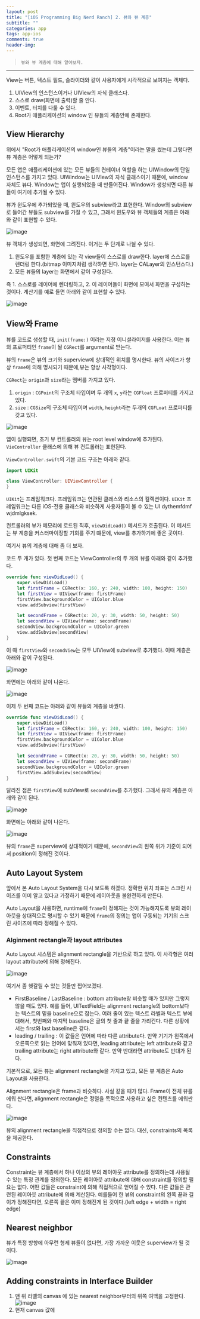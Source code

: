```yaml
---  
layout: post  
title: "[iOS Programming Big Nerd Ranch] 2. 뷰와 뷰 계층"  
subtitle: ""  
categories: app
tags: app-ios 
comments: true  
header-img: 
---  
```

  
> `뷰와 뷰 계층에 대해 알아보자.`  

---

View는 버튼, 텍스트 필드, 슬라이더와 같이 사용자에게 시각적으로 보여지는 객체다.

1. UIView의 인스턴스이거나 UIView의 자식 클래스다. 
2. 스스로 draw(화면에 출력)할 줄 안다.
3. 이벤트, 터치를 다룰 수 있다.
4. Root가 애플리케이션의 window 인 뷰들의 계층안에 존재한다.

## View Hierarchy

위에서 "Root가 애플리케이션의 window인 뷰들의 계층"이라는 말을 썼는데 그렇다면 뷰 계층은 어떻게 되는가?

모든 앱은 애플리케이션에 있는 모든 뷰들의 컨테이너 역할을 하는 UIWindow의 단일 인스턴스를 가지고 있다. UIWindow는 UIView의 자식 클래스이기 때문에, window 자체도 뷰다.
Window는 앱이 실행되었을 때 만들어진다. Window가 생성되면 다른 뷰들이 여기에 추가될 수 있다.

뷰가 윈도우에 추가되었을 때, 윈도우의 subview라고 표현한다. Window의 subview로 들어간 뷰들도 subview를 가질 수 있고, 그래서 윈도우와 뷰 객체들의 계층은 아래와 같이 표현할 수 있다.

![image](https://user-images.githubusercontent.com/41438361/118258806-4aca0580-b4eb-11eb-9974-73998a1e8846.png)

뷰 객체가 생성되면, 화면에 그려진다. 이거는 두 단계로 나뉠 수 있다.

1. 윈도우를 포함한 계층에 있는 각 view들이 스스로를 draw한다. layer에 스스로를 렌더링 한다.(bitmap 이미지처럼 생각하면 된다. layer는 CALayer의 인스턴스다.)
2. 모든 뷰들의 layer는 화면에서 같이 구성된다.

즉 1. 스스로를 레이어에 렌더링하고, 2. 이 레이어들이 화면에 모여서 화면을 구성하는 것이다. 계산기를 예로 들면 아래와 같이 표현할 수 있다.

![image](https://user-images.githubusercontent.com/41438361/118259098-b14f2380-b4eb-11eb-9688-96d4ed5f32a9.png)

## View와 Frame

뷰를 코드로 생성할 때, `init(frame:)` 이라는 지정 이니셜라이저를 사용한다. 이는 뷰의 프로퍼티인 `frame`이 될 `CGRect`를 argument로 받는다.

뷰의 `frame`은 뷰의 크기와 superview에 상대적인 위치를 명시한다. 뷰의 사이즈가 항상 `frame`에 의해 명시되기 때문에,뷰는 항상 사각형이다.

`CGRect`는 `origin`과 `size`라는 멤버를 가지고 있다. 

1. `origin` : `CGPoint`의 구조체 타입이며 두 개의 `x`, `y`라는 `CGFloat` 프로퍼티를 가지고 있다.
2. `size` : `CGSize`의 구조체 타입이며 `width`, `height`라는 두개의 `CGFLoat` 프로퍼티를 갖고 있다.

![image](https://user-images.githubusercontent.com/41438361/118259860-a34dd280-b4ec-11eb-8441-0890d8b51f45.png)

앱이 실행되면, 초기 뷰 컨트롤러의 뷰는 root level window에 추가된다. `VieController` 클래스에 의해 뷰 컨트롤러는 표현된다. 

`ViewController.swift`의 기본 코드 구조는 아래와 같다.

```swift
import UIKit

class ViewController: UIViewController {
}
```

`UIKit`는 프레임워크다. 프레임워크는 연관된 클래스와 리소스의 컬렉션이다. `UIKit` 프레임워크는 다른 iOS-전용 클래스와 비슷하게 사용자들이 볼 수 있는 UI dythemfdmf wjdmlgksek.

컨트롤러의 뷰가 메모리에 로드된 직후, `viewDidLoad()` 메서드가 호출된다. 이 메서드는 뷰 계층을 커스터마이징할 기회를 주기 떄문에, view를 추가하기에 좋은 곳이다. 

여기서 뷰의 계층에 대해 좀 더 보자.

코드 두 개가 있다. 첫 번째 코드는 ViewController의 두 개의 뷰를 아래와 같이 추가했다.

```swift
override func viewDidLoad() {
    super.viewDidLoad()
    let firstFrame = CGRect(x: 160, y: 240, width: 100, height: 150)
    let firstView = UIView(frame: firstFrame)
    firstView.backgroundColor = UIColor.blue
    view.addSubview(firstView)

    let secondFrame = CGRect(x: 20, y: 30, width: 50, height: 50)
    let secondView = UIView(frame: secondFrame)
    secondView.backgroundColor = UIColor.green
    view.addSubview(secondView)
}
```

이 때 `firstView`와 `secondView`는 모두 UIView에 subview로 추가했다. 이때 계층은 아래와 같이 구성된다.

![image](https://user-images.githubusercontent.com/41438361/118261092-0e4bd900-b4ee-11eb-86ff-de4bb2ba9d47.png)

화면에는 아래와 같이 나온다.

![image](https://user-images.githubusercontent.com/41438361/118261131-1c015e80-b4ee-11eb-8e43-32579380c890.png)

이제 두 번째 코드는 아래와 같이 뷰들의 계층을 바꿨다.

```swift
override func viewDidLoad() {
    super.viewDidLoad()
    let firstFrame = CGRect(x: 160, y: 240, width: 100, height: 150)
    let firstView = UIView(frame: firstFrame)
    firstView.backgroundColor = UIColor.blue
    view.addSubview(firstView)

    let secondFrame = CGRect(x: 20, y: 30, width: 50, height: 50)
    let secondView = UIView(frame: secondFrame)
    secondView.backgroundColor = UIColor.green
    firstView.addSubview(secondView)
}
```

달라진 점은 `firstView`에 subView로 `secondView`를 추가했다. 그래서 뷰의 계층은 아래와 같이 된다.

![image](https://user-images.githubusercontent.com/41438361/118261316-5408a180-b4ee-11eb-9552-f73746e20068.png)

화면에는 아래와 같이 나온다.

![image](https://user-images.githubusercontent.com/41438361/118261351-5e2aa000-b4ee-11eb-90c5-4a3144c220f6.png)

뷰의 `frame`은 superview에 상대적이기 때문에, `secondView`의 왼쪽 위가 기준이 되어서 position이 정해진 것이다.

## Auto Layout System

앞에서 본 Auto Layout System을 다시 보도록 하겠다. 정확한 위치 좌표는 스크린 사이즈를 이미 알고 있다고 가정하기 때문에 레이아웃을 불완전하게 만든다.

Auto Layout을 사용하면, runtime에 `frame`이 정해지는 것이 가능해지도록 뷰의 레이아웃을 상대적으로 명시할 수 있기 때문에 `frame`의 정의는 앱이 구동되는 
기기의 스크린 사이즈에 따라 정해질 수 있다.

### Alginment rectangle과 layout attributes

Auto Layout 시스템은 alignment rectangle을 기반으로 하고 있다. 이 사각형은 여러 layout attribute에 의해 정해진다.

![image](https://user-images.githubusercontent.com/41438361/118262560-04c37080-b4f0-11eb-9fe9-45e41a39fd18.png)

여기서 좀 헷갈릴 수 있는 것들만 찝어보겠다.

* FirstBaseline / LastBaseline : bottom attribute랑 비슷할 때가 있지만 그렇지 않을 때도 있다. 예를 들어, UITextField는 alignment rectangle의 bottom보다는 텍스트의 밑을 baseline으로 잡는다. 여러 줄이 있는 텍스트 라벨과 텍스트 뷰에 대해서, 첫번째와 마지막 baseline은 글의 첫 줄과 끝 줄을 가리킨다. 다른 상황에서는 first와 last baseline은 같다.
* leading / trailing : 이 값들은 언어에 따라 다른 attribute다. 만약 기기가 왼쪽에서 오른쪽으로 읽는 언어에 맞춰져 있다면, leading attribute는 left attribute와 같고 trailing attribute는 right attribute와 같다. 만약 반대라면 attribute도 반대가 된다. 

기본적으로, 모든 뷰는 alignment rectangle을 가지고 있고, 모든 뷰 계층은 Auto Layout을 사용한다.

Alignment rectangle은 frame과 비슷하다. 사실 같을 때가 많다. Frame이 전체 뷰를 에워 싼다면, alignment rectangle은 정렬을 목적으로 사용하고 싶은 컨텐츠를 에워싼다. 

![image](https://user-images.githubusercontent.com/41438361/118263326-0f323a00-b4f1-11eb-9c36-f9ab4a9ef26e.png)

뷰의 alignment rectangle을 직접적으로 정의할 수는 없다. 대신, constraints의 목록을 제공한다. 

## Constraints

Constraint는 뷰 계층에서 하나 이상의 뷰의 레이아웃 attribute를 정의하는데 사용될 수 있는 특정 관계를 정의한다. 모든 레이아웃 attribute에 대해 constraint를 정의할 필요는 없다. 어떤 값들은 constraint에 의해 직접적으로 얻어질 수 있다. 다른 값들은 관련된 레이아웃 attribute에 의해 계산된다. 예를들어 한 뷰의 constraint의 왼쪽 끝과 길이가 정해진다면, 오른쪽 끝은 이미 정해진게 된 것이다.(left edge + width = right edge) 

## Nearest neighbor

뷰가 특정 방향에 아무런 형제 뷰들이 없다면, 가장 가까운 이웃은 superview가 될 것이다.

![image](https://user-images.githubusercontent.com/41438361/118264000-0130e900-b4f2-11eb-9fc8-605d0c5d4a96.png)

## Adding constraints in Interface Builder

1. 맨 위 라벨의 canvas 에 있는 nearest neighbor부터의 위쪽 여백을 고정한다.
![image](https://user-images.githubusercontent.com/41438361/118264294-73a1c900-b4f2-11eb-9b3a-315a2be61e03.png)
2. 현재 canvas 값에 





